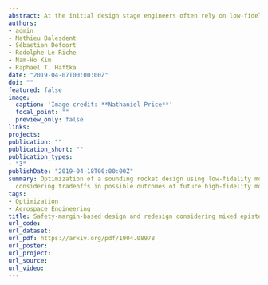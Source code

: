 ```yaml
---
abstract: At the initial design stage engineers often rely on low-fidelity models that have high epistemic uncertainty. Traditional safety-margin-based deterministic design resorts to testing (e.g. prototype experiment, evaluation of high-fidelity simulation, etc.) to reduce epistemic uncertainty and achieve targeted levels of safety. Testing is used to calibrate models and prescribe redesign when tests are not passed. After calibration, reduced epistemic model uncertainty can be leveraged through redesign to restore safety or improve design performance; however, redesign may be associated with substantial costs or delays. In this paper, a methodology is described for optimizing the safety-margin-based design, testing, and redesign process to allow the designer to tradeoff between the risk of future redesign and the possible performance and reliability benefits. The proposed methodology represents the epistemic model uncertainty with a Kriging surrogate and is applicable in a wide range of design problems. The method is illustrated on a cantilever beam bending example and then a sounding rocket example. It is shown that redesign acts as a type of quality control measure to prevent an undesirable initial design from being accepted as the final design. It is found that the optimal design/redesign strategy for maximizing expected design performance includes not only redesign to correct an initial design that is later revealed to be unsafe, but also redesign to improve performance when an initial design is later revealed to be too conservative (e.g. too heavy).
authors:
- admin
- Mathieu Balesdent
- Sébastien Defoort
- Rodolphe Le Riche
- Nam-Ho Kim
- Raphael T. Haftka
date: "2019-04-07T00:00:00Z"
doi: ""
featured: false
image:
  caption: 'Image credit: **Nathaniel Price**'
  focal_point: ""
  preview_only: false
links: 
projects:
publication: ""
publication_short: ""
publication_types:
- "3"
publishDate: "2019-04-18T00:00:00Z"
summary: Optimization of a sounding rocket design using low-fidelity model while
  considering tradeoffs in possible outcomes of future high-fidelity modeling
tags:
- Optimization
- Aerospace Engineering
title: Safety-margin-based design and redesign considering mixed epistemic model uncertainty and aleatory parameter uncertainty
url_code: 
url_dataset: 
url_pdf: https://arxiv.org/pdf/1904.08978 
url_poster: 
url_project: 
url_source: 
url_video: 
---
```


